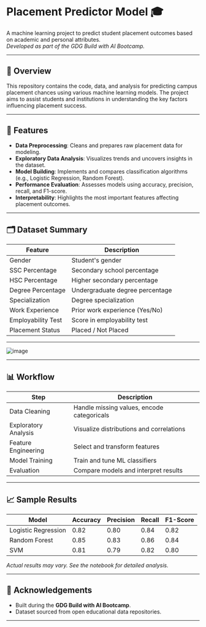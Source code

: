 # Placement Predictor Model 🎓

A machine learning project to predict student placement outcomes based on academic and personal attributes.  
_Developed as part of the GDG Build with AI Bootcamp._

---

## 📖 Overview

This repository contains the code, data, and analysis for predicting campus placement chances using various machine learning models. The project aims to assist students and institutions in understanding the key factors influencing placement success.

---

## 🚀 Features

- **Data Preprocessing**: Cleans and prepares raw placement data for modeling.
- **Exploratory Data Analysis**: Visualizes trends and uncovers insights in the dataset.
- **Model Building**: Implements and compares classification algorithms (e.g., Logistic Regression, Random Forest).
- **Performance Evaluation**: Assesses models using accuracy, precision, recall, and F1-score.
- **Interpretability**: Highlights the most important features affecting placement outcomes.

---

## 🗂️ Dataset Summary

| Feature            | Description                                  |
|--------------------|----------------------------------------------|
| Gender             | Student's gender                             |
| SSC Percentage     | Secondary school percentage                  |
| HSC Percentage     | Higher secondary percentage                  |
| Degree Percentage  | Undergraduate degree percentage              |
| Specialization     | Degree specialization                        |
| Work Experience    | Prior work experience (Yes/No)               |
| Employability Test | Score in employability test                   |
| Placement Status   | Placed / Not Placed                          |

---

![image](https://github.com/user-attachments/assets/5e79d22a-183f-4fc1-a8ca-511af551f7ee)



---

## 📊 Workflow

| Step                   | Description                                  |
|------------------------|----------------------------------------------|
| Data Cleaning          | Handle missing values, encode categoricals   |
| Exploratory Analysis   | Visualize distributions and correlations     |
| Feature Engineering    | Select and transform features                |
| Model Training         | Train and tune ML classifiers                |
| Evaluation             | Compare models and interpret results         |

---

## 📈 Sample Results

| Model                | Accuracy | Precision | Recall | F1-Score |
|----------------------|----------|-----------|--------|----------|
| Logistic Regression  | 0.82     | 0.80      | 0.84   | 0.82     |
| Random Forest        | 0.85     | 0.83      | 0.86   | 0.84     |
| SVM                  | 0.81     | 0.79      | 0.82   | 0.80     |

*Actual results may vary. See the notebook for detailed analysis.*

---

## 🏅 Acknowledgements

- Built during the **GDG Build with AI Bootcamp**.
- Dataset sourced from open educational data repositories.

---



